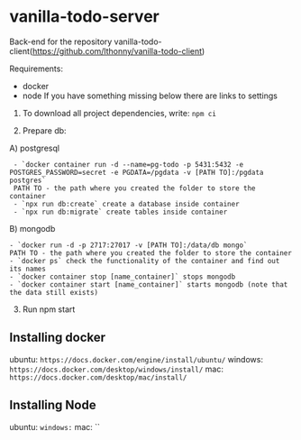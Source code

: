 # vanilla-todo-server
Back-end for the repository vanilla-todo-client(https://github.com/lthonny/vanilla-todo-client)

Requirements: 
  - docker
  - node
If you have something missing below there are links to settings

1) To download all project dependencies, write:
  `npm ci`

2) Prepare db:

  A) postgresql
     
     - `docker container run -d --name=pg-todo -p 5431:5432 -e POSTGRES_PASSWORD=secret -e PGDATA=/pgdata -v [PATH TO]:/pgdata postgres`
     PATH TO - the path where you created the folder to store the container
     - `npx run db:create` create a database inside container 
     - `npx run db:migrate` create tables inside container
     
  B) mongodb
    
    - `docker run -d -p 2717:27017 -v [PATH TO]:/data/db mongo`
    PATH TO - the path where you created the folder to store the container
    - `docker ps` check the functionality of the container and find out its names
    - `docker container stop [name_container]` stops mongodb
    - `docker container start [name_container]` starts mongodb (note that the data still exists)
 
3) Run npm start

Installing docker
-------
ubuntu: `https://docs.docker.com/engine/install/ubuntu/`
windows: `https://docs.docker.com/desktop/windows/install/`
mac: `https://docs.docker.com/desktop/mac/install/`

Installing Node
-------
ubuntu: ``
windows: ``
mac: ``
